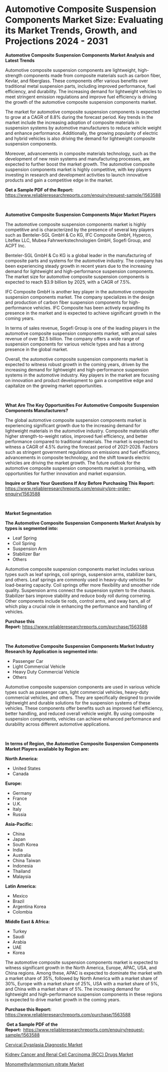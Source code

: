 <p><h1>Automotive Composite Suspension Components Market Size: Evaluating its Market Trends, Growth, and Projections 2024 - 2031</h1></p><p><strong>Automotive Composite Suspension Components Market Analysis and Latest Trends</strong></p>
<p><p>Automotive composite suspension components are lightweight, high-strength components made from composite materials such as carbon fiber, Kevlar, and fiberglass. These components offer various benefits over traditional metal suspension parts, including improved performance, fuel efficiency, and durability. The increasing demand for lightweight vehicles to meet stringent emission regulations and improve fuel efficiency is driving the growth of the automotive composite suspension components market.</p><p>The market for automotive composite suspension components is expected to grow at a CAGR of 8.8% during the forecast period. Key trends in the market include the increasing adoption of composite materials in suspension systems by automotive manufacturers to reduce vehicle weight and enhance performance. Additionally, the growing popularity of electric and hybrid vehicles is also driving the demand for lightweight composite suspension components.</p><p>Moreover, advancements in composite materials technology, such as the development of new resin systems and manufacturing processes, are expected to further boost the market growth. The automotive composite suspension components market is highly competitive, with key players investing in research and development activities to launch innovative products and gain a competitive edge in the market.</p></p>
<p><strong>Get a Sample PDF of the Report:&nbsp;</strong> <a href="https://www.reliableresearchreports.com/enquiry/request-sample/1563588">https://www.reliableresearchreports.com/enquiry/request-sample/1563588</a></p>
<p>&nbsp;</p>
<p><strong>Automotive Composite Suspension Components Major Market Players</strong></p>
<p><p>The automotive composite suspension components market is highly competitive and is characterized by the presence of several key players such as Benteler-SGL GmbH & Co KG, IFC Composite GmbH, Hyperco, Liteflex LLC, Mubea Fahrwerkstechnologien GmbH, Sogefi Group, and ACPT Inc.</p><p>Benteler-SGL GmbH & Co KG is a global leader in the manufacturing of composite parts and systems for the automotive industry. The company has been experiencing steady growth in recent years due to the increasing demand for lightweight and high-performance suspension components. The market size for automotive composite suspension components is expected to reach $3.9 billion by 2025, with a CAGR of 7.5%.</p><p>IFC Composite GmbH is another key player in the automotive composite suspension components market. The company specializes in the design and production of carbon fiber suspension components for high-performance vehicles. IFC Composite has been actively expanding its presence in the market and is expected to achieve significant growth in the coming years.</p><p>In terms of sales revenue, Sogefi Group is one of the leading players in the automotive composite suspension components market, with annual sales revenue of over $2.5 billion. The company offers a wide range of suspension components for various vehicle types and has a strong presence in the global market.</p><p>Overall, the automotive composite suspension components market is expected to witness robust growth in the coming years, driven by the increasing demand for lightweight and high-performance suspension systems in the automotive industry. Key players in the market are focusing on innovation and product development to gain a competitive edge and capitalize on the growing market opportunities.</p></p>
<p>&nbsp;</p>
<p><strong>What Are The Key Opportunities For Automotive Composite Suspension Components Manufacturers?</strong></p>
<p><p>The global automotive composite suspension components market is experiencing significant growth due to the increasing demand for lightweight materials in the automotive industry. Composite materials offer higher strength-to-weight ratios, improved fuel efficiency, and better performance compared to traditional materials. The market is expected to witness a CAGR of 4.5% during the forecast period of 2021-2026. Factors such as stringent government regulations on emissions and fuel efficiency, advancements in composite technology, and the shift towards electric vehicles are driving the market growth. The future outlook for the automotive composite suspension components market is promising, with opportunities for further innovation and market expansion.</p></p>
<p><strong>Inquire or Share Your Questions If Any Before Purchasing This Report:</strong> <a href="https://www.reliableresearchreports.com/enquiry/pre-order-enquiry/1563588">https://www.reliableresearchreports.com/enquiry/pre-order-enquiry/1563588</a></p>
<p>&nbsp;</p>
<p><strong>Market Segmentation</strong></p>
<p><strong>The Automotive Composite Suspension Components Market Analysis by types is segmented into:</strong></p>
<p><ul><li>Leaf Spring</li><li>Coil Spring</li><li>Suspension Arm</li><li>Stabilizer Bar</li><li>Others</li></ul></p>
<p><p>Automotive composite suspension components market includes various types such as leaf springs, coil springs, suspension arms, stabilizer bars, and others. Leaf springs are commonly used in heavy-duty vehicles for load-bearing capacity. Coil springs offer more flexibility and smoother ride quality. Suspension arms connect the suspension system to the chassis. Stabilizer bars improve stability and reduce body roll during cornering. Other components include tie rods, control arms, and sway bars, all of which play a crucial role in enhancing the performance and handling of vehicles.</p></p>
<p><strong>Purchase this Report:&nbsp;</strong><a href="https://www.reliableresearchreports.com/purchase/1563588">https://www.reliableresearchreports.com/purchase/1563588</a></p>
<p>&nbsp;</p>
<p><strong>The Automotive Composite Suspension Components Market Industry Research by Application is segmented into:</strong></p>
<p><ul><li>Passenger Car</li><li>Light Commercial Vehicle</li><li>Heavy Duty Commercial Vehicle</li><li>Others</li></ul></p>
<p><p>Automotive composite suspension components are used in various vehicle types such as passenger cars, light commercial vehicles, heavy-duty commercial vehicles, and others. They are specifically designed to provide lightweight and durable solutions for the suspension systems of these vehicles. These components offer benefits such as improved fuel efficiency, better handling, and reduced overall vehicle weight. By using composite suspension components, vehicles can achieve enhanced performance and durability across different automotive applications.</p></p>
<p>&nbsp;</p>
<p><strong>In terms of Region, the Automotive Composite Suspension Components Market Players available by Region are:</strong></p>
<p>
    <p> <strong> North America: </strong>
        <ul>
            <li>United States</li>
            <li>Canada</li>
        </ul>
        </p> 
    <p> <strong> Europe: </strong>
        <ul>
            <li>Germany</li>
            <li>France</li>
            <li>U.K.</li>
            <li>Italy</li>
            <li>Russia</li>
        </ul>
        </p> 
    <p> <strong> Asia-Pacific: </strong>
        <ul>
            <li>China</li>
            <li>Japan</li>
            <li>South Korea</li>
            <li>India</li>
            <li>Australia</li>
            <li>China Taiwan</li>
            <li>Indonesia</li>
            <li>Thailand</li>
            <li>Malaysia</li>
        </ul>
        </p> 
    <p> <strong> Latin America: </strong>
        <ul>
            <li>Mexico</li>
            <li>Brazil</li>
            <li>Argentina Korea</li>
            <li>Colombia</li>
        </ul>
        </p> 
    <p> <strong> Middle East & Africa: </strong>
        <ul>
            <li>Turkey</li>
            <li>Saudi</li>
            <li>Arabia</li>
            <li>UAE</li>
            <li>Korea</li>
        </ul>
    </p>
    </p>
<p><p>The automotive composite suspension components market is expected to witness significant growth in the North America, Europe, APAC, USA, and China regions. Among these, APAC is expected to dominate the market with a market share of 35%, followed by North America with a market share of 30%, Europe with a market share of 25%, USA with a market share of 5%, and China with a market share of 5%. The increasing demand for lightweight and high-performance suspension components in these regions is expected to drive market growth in the coming years.</p></p>
<p><strong>Purchase this Report: </strong><a href="https://www.reliableresearchreports.com/purchase/1563588">https://www.reliableresearchreports.com/purchase/1563588</a></p>
<p>&nbsp;<strong>Get a Sample PDF of the Report:&nbsp;&nbsp;</strong><a href="https://www.reliableresearchreports.com/enquiry/request-sample/1563588">https://www.reliableresearchreports.com/enquiry/request-sample/1563588</a></p>
<p><strong></strong></p>
<p><p><a href="https://view.publitas.com/reportprime-1/cervical-dysplasia-diagnostic-market-size-and-examines-its-market-scope-with-a-primary-focus-on-growth-opportunities-and-forecasted-trends-spanning-from-2023-to-2030/">Cervical Dysplasia Diagnostic Market</a></p><p><a href="https://view.publitas.com/reportprime-1/kidney-cancer-and-renal-cell-carcinoma-rcc-drugs-market-size-growth-outlook-from-2023-to-2030-projecting-at-markets-trends-analysis-by-application-regional-outlook-and-revenue/">Kidney Cancer and Renal Cell Carcinoma (RCC) Drugs Market</a></p><p><a href="https://view.publitas.com/reportprime-1/monomethylammonium-nitrate-market-size-market-share-and-global-market-analysis-report-2023-2030/">Monomethylammonium nitrate Market</a></p></p>